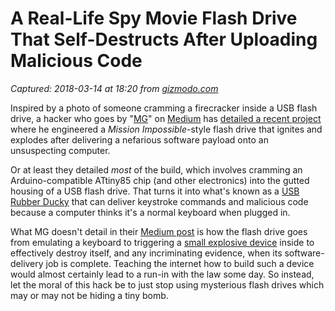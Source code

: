 # A Real-Life Spy Movie Flash Drive That Self-Destructs After Uploading Malicious Code

_Captured: 2018-03-14 at 18:20 from [gizmodo.com](https://gizmodo.com/a-real-life-spy-movie-flash-drive-that-self-destructs-a-1822227391)_

Inspired by a photo of someone cramming a firecracker inside a USB flash drive, a hacker who goes by "[MG](https://medium.com/@_MG_?source=post_header_lockup)" on [Medium](https://medium.com/@_MG_/mr-self-destruct-7986998f32a8) has [detailed a recent project](https://medium.com/@_MG_/mr-self-destruct-7986998f32a8) where he engineered a _Mission Impossible_-style flash drive that ignites and explodes after delivering a nefarious software payload onto an unsuspecting computer.

Or at least they detailed _most_ of the build, which involves cramming an Arduino-compatible ATtiny85 chip (and other electronics) into the gutted housing of a USB flash drive. That turns it into what's known as a [USB Rubber Ducky](https://hakshop.com/products/usb-rubber-ducky-deluxe) that can deliver keystroke commands and malicious code because a computer thinks it's a normal keyboard when plugged in.

What MG doesn't detail in their [Medium post](https://medium.com/@_MG_/mr-self-destruct-7986998f32a8) is how the flash drive goes from emulating a keyboard to triggering a [small explosive device](https://vimeo.com/239761255) inside to effectively destroy itself, and any incriminating evidence, when its software-delivery job is complete. Teaching the internet how to build such a device would almost certainly lead to a run-in with the law some day. So instead, let the moral of this hack be to just stop using mysterious flash drives which may or may not be hiding a tiny bomb.
